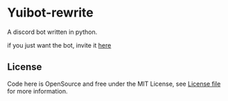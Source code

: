 # Yuibot-rewrite
A discord bot written in python.

if you just want the bot, invite it [here](https://discordapp.com/oauth2/authorize?client_id=456910763504697363&scope=bot&permissions=8)

## License
Code here is OpenSource and free under the MIT License, see [License file](LICENSE) for more information.

